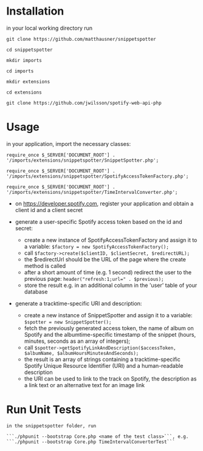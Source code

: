# Installation

in your local working directory run 

```git clone https://github.com/matthausner/snippetspotter```

```cd snippetspotter```

```mkdir imports```

```cd imports```

```mkdir extensions```

```cd extensions```

```git clone https://github.com/jwilsson/spotify-web-api-php```
 

# Usage 

in your application, import the necessary classes: 

```require_once $_SERVER['DOCUMENT_ROOT'] . '/imports/extensions/snippetspotter/SnippetSpotter.php';```

```require_once $_SERVER['DOCUMENT_ROOT'] . '/imports/extensions/snippetspotter/SpotifyAccessTokenFactory.php';```

```require_once $_SERVER['DOCUMENT_ROOT'] . '/imports/extensions/snippetspotter/TimeIntervalConverter.php';```


* on https://developer.spotify.com, register your application and obtain a client id and a client secret

* generate a user-specific Spotify access token based on the id and secret:

	* create a new instance of SpotifyAccessTokenFactory and assign it to a variable: ```$factory = new SpotifyAccessTokenFactory();```
	* call ```$factory->create($clientID, $clientSecret, $redirectURL); ``` 
	* the $redirectUrl should be the URL of the page where the create method is called
	* after a short amount of time (e.g. 1 second) redirect the user to the previous page: ```header("refresh:1;url=" . $previous);```
	* store the result e.g. in an additional column in the 'user' table of your database 

* generate a tracktime-specific URI and description:

	* create a new instance of SnippetSpotter and assign it to a variable: ```$spotter = new SnippetSpotter();```
	* fetch the previously generated access token, the name of album on Spotify and the albumtime-specific timestamp of the snippet (hours, minutes, seconds as an array of integers);
	* call ```$spotter->getSpotifyLinkAndDescription($accessToken, $albumName, $albumHoursMinutesAndSeconds);```
	* the result is an array of strings containing a tracktime-specific Spotify Unique Resource Identifier (URI) and a human-readable description
	* the URI can be used to link to the track on Spotify, the description as a link text or an alternative text for an image link

# Run Unit Tests

    in the snippetspotter folder, run
    
    ```./phpunit --bootstrap Core.php <name of the test class>```, e.g.
    ```./phpunit --bootstrap Core.php TimeIntervalConverterTest``` 
